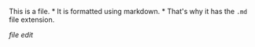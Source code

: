 This is a file. * It is formatted using markdown. * That's why it has the `.md` file extension. 

_file edit_
